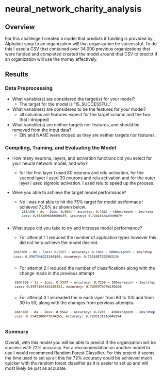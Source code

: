 # neural_network_charity_analysis

## Overview

For this challenge I created a model that predicts if funding is provided by Alphabet soup to an organization will that organization be successful. To do this I used a CSV that contained over 34,000 previous organizations that were funded and completed created the model around that CSV to predict if an organization will use the money effectively.

## Results

### Data Preprocessing
 - What variable(s) are considered the target(s) for your model?
   * The target for the model is "IS_SUCCESSFUL"
 - What variable(s) are considered to be the features for your model?
   * all columns are features expect for the target column and the two that I dropped/
 - What variable(s) are neither targets nor features, and should be removed from the input data?
   * EIN and NAME were droped as they are neither targets nor features.
 
### Compiling, Training, and Evaluating the Model

 - How many neurons, layers, and activation functions did you select for your neural network model, and why?
   * for the first layer I used 80 neurons and relu activation, for the second layer I used 30 neurons and relu activation and for the outer layer i used sigmoid activation. I used relu to speed up the process.
 - Were you able to achieve the target model performance?
   * No i was not able to hit the 75% target for model performace I achieved 72.8% as shown below. 
   ![base eval](https://github.com/Tyfox1206/neural_network_charity_analysis/blob/main/images/base_eval.PNG)
 - What steps did you take to try and increase model performance?
   * For attempt 1 I reduced the number of applcation types however this did not help achieve the model desired. 
   
   ![attempt1](https://github.com/Tyfox1206/neural_network_charity_analysis/blob/main/images/attempt1_eval.PNG)
   * For attempt 2 I reduced the number of classifications along with the change made in the previous attempt
   
   ![attempt2](https://github.com/Tyfox1206/neural_network_charity_analysis/blob/main/images/attempt2_eval.PNG)
   * For attempt 3 I increaded the in each layer from 80 to 100 and from 30 to 50, along with the changes from pervious attempts.
   
   ![attempt3](https://github.com/Tyfox1206/neural_network_charity_analysis/blob/main/images/attempt3_eval.PNG)

### Summary 

Overall, with this model you will be able to predict if the organization will be success with 72% accuracy. For a recommendation on another model to use I would recommend Random Forest Classifier. For this project it seems the time used to set up all this for 72% accuracy could be achieved much quicker with the random forest classifier as it is easier to set up and will most likely be just as accurate.
